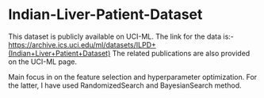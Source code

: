 # Indian-Liver-Patient-Dataset

This dataset is publicly available on UCI-ML. The link for the data is:- https://archive.ics.uci.edu/ml/datasets/ILPD+(Indian+Liver+Patient+Dataset)
The related publications are also provided on the UCI-ML page. 

Main focus in on the feature selection and hyperparameter optimization. For the latter, I have used RandomizedSearch and BayesianSearch method.
